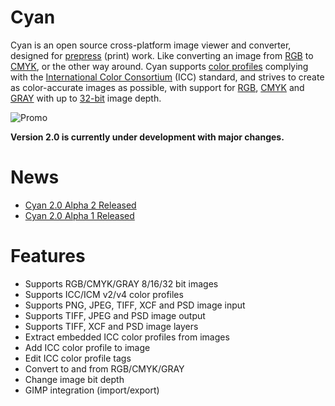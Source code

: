 # Cyan

Cyan is an open source cross-platform image viewer and converter, designed for [prepress](https://en.wikipedia.org/wiki/Prepress) (print) work. Like converting an image from [RGB](https://en.wikipedia.org/wiki/RGB_color_model) to [CMYK](https://en.wikipedia.org/wiki/CMYK_color_model), or the other way around. Cyan supports [color profiles](https://en.wikipedia.org/wiki/ICC_profile) complying with the [International Color Consortium](http://www.color.org/index.xalter) (ICC) standard, and strives to create as color-accurate images as possible, with support for [RGB](https://en.wikipedia.org/wiki/RGB_color_model), [CMYK](https://en.wikipedia.org/wiki/CMYK_color_model) and [GRAY](https://en.wikipedia.org/wiki/Grayscale) with up to [32-bit](https://en.wikipedia.org/wiki/32-bit) image depth.

![Promo](https://github.com/rodlie/cyan/raw/master/docs/images/cyan-promo-01.png)

**Version 2.0 is currently under development with major changes.**

# News

* [Cyan 2.0 Alpha 2 Released](https://github.com/rodlie/cyan/releases/tag/1.99.2)
* [Cyan 2.0 Alpha 1 Released](https://github.com/rodlie/cyan/releases/tag/1.99.1)

# Features

* Supports RGB/CMYK/GRAY 8/16/32 bit images
* Supports ICC/ICM v2/v4 color profiles
* Supports PNG, JPEG, TIFF, XCF and PSD image input
* Supports TIFF, JPEG and PSD image output
* Supports TIFF, XCF and PSD image layers
* Extract embedded ICC color profiles from images
* Add ICC color profile to image
* Edit ICC color profile tags
* Convert to and from RGB/CMYK/GRAY
* Change image bit depth
* GIMP integration (import/export)
